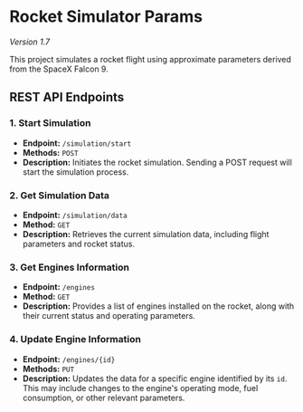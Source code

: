# Rocket Simulator Params

_Version 1.7_

This project simulates a rocket flight using approximate parameters derived from the SpaceX Falcon 9.

## REST API Endpoints

### 1. Start Simulation
- **Endpoint:** `/simulation/start`
- **Methods:** `POST`
- **Description:** Initiates the rocket simulation. Sending a POST request will start the simulation process.

### 2. Get Simulation Data
- **Endpoint:** `/simulation/data`
- **Method:** `GET`
- **Description:** Retrieves the current simulation data, including flight parameters and rocket status.

### 3. Get Engines Information
- **Endpoint:** `/engines`
- **Method:** `GET`
- **Description:** Provides a list of engines installed on the rocket, along with their current status and operating parameters.

### 4. Update Engine Information
- **Endpoint:** `/engines/{id}`
- **Methods:** `PUT`
- **Description:** Updates the data for a specific engine identified by its `id`. This may include changes to the engine's operating mode, fuel consumption, or other relevant parameters.
